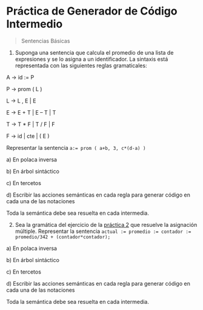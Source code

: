 # Práctica de Generador de Código Intermedio

> Sentencias Básicas

1. Suponga una sentencia que calcula el promedio de una lista de expresiones y se lo asigna a un identificador. La sintaxis está representada con las  siguientes reglas gramaticales:

A → id := P

P → prom ( L )

L → L , E | E

E → E + T | E – T | T

T → T * F | T / F | F

F → id | cte | ( E )

Representar la sentencia `a:= prom ( a+b, 3, c*(d-a) )`

a) En polaca inversa

b) En árbol sintáctico

c) En tercetos

d) Escribir las acciones semánticas en cada regla para generar código en cada una de las notaciones

Toda la semántica debe sea resuelta en cada intermedia.

2. Sea la gramática del ejercicio de la [práctica 2](https://github.com/luvitale/lyc_p2_syntactic_analyzer) que resuelve la asignación múltiple.
Representar la sentencia `actual := promedio := contador := promedio/342 + (contador*contador);`

a) En polaca inversa

b) En árbol sintáctico

c) En tercetos

d) Escribir las acciones semánticas en cada regla para generar código en cada una de las notaciones

Toda la semántica debe sea resuelta en cada intermedia.